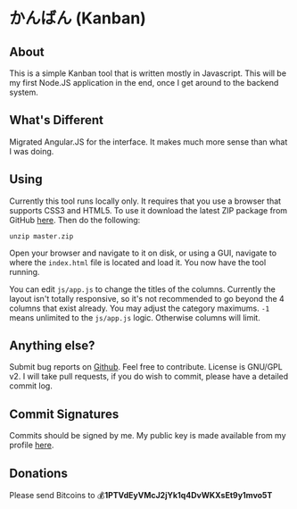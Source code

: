 # かんばん (Kanban)

## About
This is a simple Kanban tool that is written mostly in Javascript. This
will be my first Node.JS application in the end, once I get around to the
backend system.

## What's Different
Migrated Angular.JS for the interface. It makes much more sense than what I
was doing.

## Using
Currently this tool runs locally only. It requires that you use a browser
that supports CSS3 and HTML5. To use it download the latest ZIP package
from GitHub [here](https://github.com/sparticvs/kanban/archive/master.zip).
Then do the following:

    unzip master.zip

Open your browser and navigate to it on disk, or using a GUI, navigate to where
the `index.html` file is located and load it. You now have the tool running.

You can edit `js/app.js` to change the titles of the columns. Currently the
layout isn't totally responsive, so it's not recommended to go beyond the 4
columns that exist already.  You may adjust the category maximums. `-1` means
unlimited to the `js/app.js` logic.  Otherwise columns will limit.

## Anything else?
Submit bug reports on [Github](https://github.com/sparticvs/kanban/issues). Feel
free to contribute. License is GNU/GPL v2. I will take pull requests, if you do
wish to commit, please have a detailed commit log.

## Commit Signatures
Commits should be signed by me. My public key is made available from my profile
[here](http://popebp.com/sparticvs).

## Donations
Please send Bitcoins to :moneybag:**1PTVdEyVMcJ2jYk1q4DvWKXsEt9y1mvo5T**
